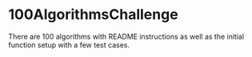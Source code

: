 # 100AlgorithmsChallenge

<p>There are 100 algorithms with README instructions as well as the initial function setup with a few test cases.</p>
